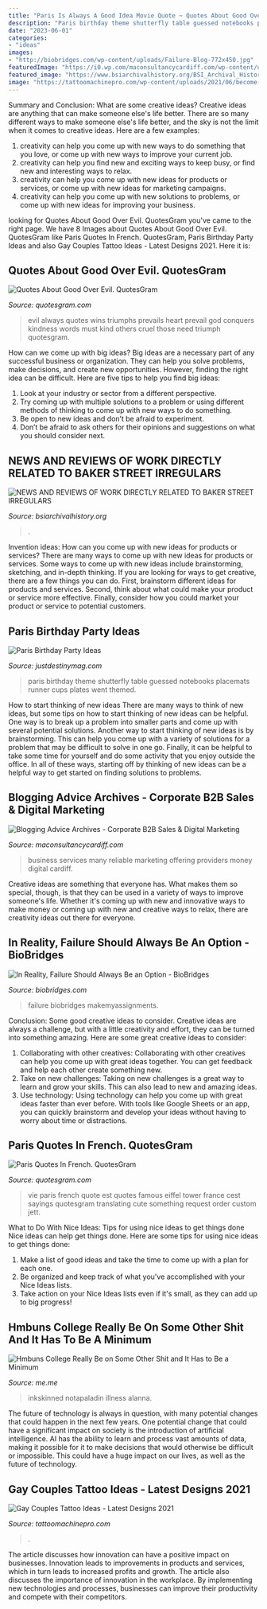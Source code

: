 ```yaml
---
title: "Paris Is Always A Good Idea Movie Quote ~ Quotes About Good Over Evil. Quotesgram"
description: "Paris birthday theme shutterfly table guessed notebooks placemats runner cups plates went themed"
date: "2023-06-01"
categories:
- "ideas"
images:
- "http://biobridges.com/wp-content/uploads/Failure-Blog-772x450.jpg"
featuredImage: "https://i0.wp.com/maconsultancycardiff.com/wp-content/uploads/2015/07/IMG_0039.png?w=900"
featured_image: "https://www.bsiarchivalhistory.org/BSI_Archival_History/Reviews_dept_files/droppedImage_2.jpg"
image: "https://tattoomachinepro.com/wp-content/uploads/2021/06/become-gay-tattoo-design.jpg"
---
```



Summary and Conclusion: What are some creative ideas?
Creative ideas are anything that can make someone else's life better. There are so many different ways to make someone else's life better, and the sky is not the limit when it comes to creative ideas. Here are a few examples: 
1) creativity can help you come up with new ways to do something that you love, or come up with new ways to improve your current job. 
2) creativity can help you find new and exciting ways to keep busy, or find new and interesting ways to relax. 
3) creativity can help you come up with new ideas for products or services, or come up with new ideas for marketing campaigns. 
4) creativity can help you come up with new solutions to problems, or come up with new ideas for improving your business.

	

		
looking for Quotes About Good Over Evil. QuotesGram you've came to the right page. We have 8 Images about Quotes About Good Over Evil. QuotesGram like Paris Quotes In French. QuotesGram, Paris Birthday Party Ideas and also Gay Couples Tattoo Ideas - Latest Designs 2021. Here it is:
		
    
## Quotes About Good Over Evil. QuotesGram

<img loading=lazy src="https://cdn.quotesgram.com/img/23/38/573771435-good_always_triumphs_over_evil-408506.jpg" onerror="this.onerror=null;this.src='https://tse1.mm.bing.net/th?id=OIP.1TJZDFHCGY2LhATmPcNLzAHaKL&amp;pid=15.1';" alt="Quotes About Good Over Evil. QuotesGram">

_Source: quotesgram.com_

>evil always quotes wins triumphs prevails heart prevail god conquers kindness words must kind others cruel those need triumph quotesgram. 

	

How can we come up with big ideas?
Big ideas are a necessary part of any successful business or organization. They can help you solve problems, make decisions, and create new opportunities. However, finding the right idea can be difficult. Here are five tips to help you find big ideas:
1. Look at your industry or sector from a different perspective.
2. Try coming up with multiple solutions to a problem or using different methods of thinking to come up with new ways to do something.
3. Be open to new ideas and don’t be afraid to experiment.
4. Don’t be afraid to ask others for their opinions and suggestions on what you should consider next.

    
## NEWS AND REVIEWS OF WORK DIRECTLY RELATED TO BAKER STREET IRREGULARS

<img loading=lazy src="https://www.bsiarchivalhistory.org/BSI_Archival_History/Reviews_dept_files/droppedImage_2.jpg" onerror="this.onerror=null;this.src='https://tse1.mm.bing.net/th?id=OIP.3KINCB8F1EqnLew4y6x8JAAAAA&amp;pid=15.1';" alt="NEWS AND REVIEWS OF WORK DIRECTLY RELATED TO BAKER STREET IRREGULARS">

_Source: bsiarchivalhistory.org_

>. 

	

Invention ideas: How can you come up with new ideas for products or services?
There are many ways to come up with new ideas for products or services. Some ways to come up with new ideas include brainstorming, sketching, and in-depth thinking. If you are looking for ways to get creative, there are a few things you can do. First, brainstorm different ideas for products and services. Second, think about what could make your product or service more effective. Finally, consider how you could market your product or service to potential customers.

    
## Paris Birthday Party Ideas

<img loading=lazy src="https://justdestinymag.com/wp-content/uploads/2015/03/Shutterfly-Birthday-Party-Products.jpg" onerror="this.onerror=null;this.src='https://tse2.mm.bing.net/th?id=OIP.wlEt6pZqF5-Xrq4LhmLpOwHaRb&amp;pid=15.1';" alt="Paris Birthday Party Ideas">

_Source: justdestinymag.com_

>paris birthday theme shutterfly table guessed notebooks placemats runner cups plates went themed. 

	

How to start thinking of new ideas
There are many ways to think of new ideas, but some tips on how to start thinking of new ideas can be helpful. One way is to break up a problem into smaller parts and come up with several potential solutions. Another way to start thinking of new ideas is by brainstorming. This can help you come up with a variety of solutions for a problem that may be difficult to solve in one go. Finally, it can be helpful to take some time for yourself and do some activity that you enjoy outside the office. In all of these ways, starting off by thinking of new ideas can be a helpful way to get started on finding solutions to problems.

    
## Blogging Advice Archives - Corporate B2B Sales &amp; Digital Marketing

<img loading=lazy src="https://i0.wp.com/maconsultancycardiff.com/wp-content/uploads/2015/07/IMG_0039.png?w=900" onerror="this.onerror=null;this.src='https://tse1.mm.bing.net/th?id=OIP._A0uAASzcbhBfB1vW1BV8QAAAA&amp;pid=15.1';" alt="Blogging Advice Archives - Corporate B2B Sales &amp; Digital Marketing">

_Source: maconsultancycardiff.com_

>business services many reliable marketing offering providers money digital cardiff. 

	

Creative ideas are something that everyone has. What makes them so special, though, is that they can be used in a variety of ways to improve someone's life. Whether it's coming up with new and innovative ways to make money or coming up with new and creative ways to relax, there are creativity ideas out there for everyone.

    
## In Reality, Failure Should Always Be An Option - BioBridges

<img loading=lazy src="http://biobridges.com/wp-content/uploads/Failure-Blog-772x450.jpg" onerror="this.onerror=null;this.src='https://tse3.mm.bing.net/th?id=OIP.X_q_ALL4i-2YLjNmr8lbbgHaEU&amp;pid=15.1';" alt="In Reality, Failure Should Always Be an Option - BioBridges">

_Source: biobridges.com_

>failure biobridges makemyassignments. 

	

Conclusion: Some good creative ideas to consider.
Creative ideas are always a challenge, but with a little creativity and effort, they can be turned into something amazing. Here are some great creative ideas to consider: 
1. Collaborating with other creatives: Collaborating with other creatives can help you come up with great ideas together. You can get feedback and help each other create something new. 
2. Take on new challenges: Taking on new challenges is a great way to learn and grow your skills. This can also lead to new and amazing ideas. 
3. Use technology: Using technology can help you come up with great ideas faster than ever before. With tools like Google Sheets or an app, you can quickly brainstorm and develop your ideas without having to worry about time or distractions.

    
## Paris Quotes In French. QuotesGram

<img loading=lazy src="https://cdn.quotesgram.com/small/85/64/1670481489-il_fullxfull_157006623.jpg" onerror="this.onerror=null;this.src='https://tse2.mm.bing.net/th?id=OIP.VrR0wVj9u-HvRXINnzvWaQAAAA&amp;pid=15.1';" alt="Paris Quotes In French. QuotesGram">

_Source: quotesgram.com_

>vie paris french quote est quotes famous eiffel tower france cest sayings quotesgram translating cute something request order custom jett. 

	

What to Do With Nice Ideas: Tips for using nice ideas to get things done
Nice ideas can help get things done. Here are some tips for using nice ideas to get things done: 
1. Make a list of good ideas and take the time to come up with a plan for each one.
2. Be organized and keep track of what you've accomplished with your Nice Ideas lists.
3. Take action on your Nice Ideas lists even if it's small, as they can add up to big progress!

    
## Hmbuns College Really Be On Some Other Shit And It Has To Be A Minimum

<img loading=lazy src="https://pics.me.me/thumb_hm-buns-coolthottie-college-really-be-on-some-other-shit-and-56914164.png" onerror="this.onerror=null;this.src='https://tse1.mm.bing.net/th?id=OIP.TTlQFl6RYPH0NBZk3lxNqgAAAA&amp;pid=15.1';" alt="Hmbuns College Really Be on Some Other Shit and It Has to Be a Minimum">

_Source: me.me_

>inkskinned notapaladin illness alanna. 

	

The future of technology is always in question, with many potential changes that could happen in the next few years. One potential change that could have a significant impact on society is the introduction of artificial intelligence. AI has the ability to learn and process vast amounts of data, making it possible for it to make decisions that would otherwise be difficult or impossible. This could have a huge impact on our lives, as well as the future of technology.

    
## Gay Couples Tattoo Ideas - Latest Designs 2021

<img loading=lazy src="https://tattoomachinepro.com/wp-content/uploads/2021/06/become-gay-tattoo-design.jpg" onerror="this.onerror=null;this.src='https://tse4.mm.bing.net/th?id=OIP.T8lthS7sBE8Vvg_qZJ9w0AHaHG&amp;pid=15.1';" alt="Gay Couples Tattoo Ideas - Latest Designs 2021">

_Source: tattoomachinepro.com_

>. 

	

The article discusses how innovation can have a positive impact on businesses. Innovation leads to improvements in products and services, which in turn leads to increased profits and growth. The article also discusses the importance of innovation in the workplace. By implementing new technologies and processes, businesses can improve their productivity and compete with their competitors.

